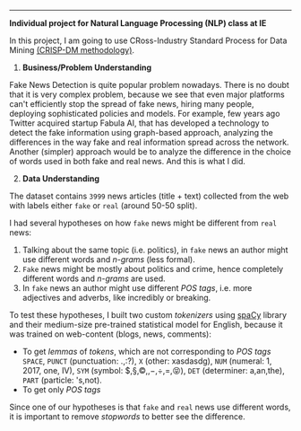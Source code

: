 ---
<div class="shadow p-3 mb-5 bg-white rounded">

**Individual project for Natural Language Processing (NLP) class at IE**

In this project, I am going to use CRoss-Industry Standard Process for Data Mining [(CRISP-DM methodology)](https://en.wikipedia.org/wiki/Cross-industry_standard_process_for_data_mining).   

1. **Business/Problem Understanding**

Fake News Detection is quite popular problem nowadays. There is no doubt that it is very complex problem, because we see that even major platforms can't efficiently stop the spread of fake news, hiring many people, deploying sophisticated policies and models.
For example, few years ago Twitter acquired startup Fabula AI, that has developed a technology to detect the fake information using graph-based approach, analyzing the differences in the way fake and real information spread across the network. 
Another (simpler) approach would be to analyze the difference in the choice of words used in both fake and real news. And this is what I did. 

2. **Data Understanding**   

The dataset contains `3999` news articles (title + text) collected from the web with labels either `fake` or `real` (around 50-50 split). 

I had several hypotheses on how `fake` news might be different from `real` news:   
1. Talking about the same topic (i.e. politics), in `fake` news an author might use different words and _n-grams_ (less formal).   
2. `Fake` news might be mostly about politics and crime, hence completely different words and _n-grams_ are used.   
3. In `fake` news an author might use different _POS tags_, i.e. more adjectives and adverbs, like incredibly or breaking.

To test these hypotheses, I built two custom _tokenizers_ using [spaCy](https://spacy.io/) library and their medium-size pre-trained statistical model for English, because it was trained on web-content (blogs, news, comments):    
* To get _lemmas_ of _tokens_, which are not corresponding to _POS tags_ `SPACE`, `PUNCT` (punctuation: .,:?), `X` (other: xasdasdg), `NUM` (numeral: 1, 2017, one, IV), `SYM` (symbol: $,§,©,,−,÷,=,😝), `DET` (determiner: a,an,the), `PART` (particle: 's,not).
* To get only _POS tags_

Since one of our hypotheses is that `fake` and `real` news use different words, it is important to remove _stopwords_ to better see the difference.

</div>